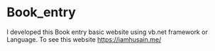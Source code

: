 # Book_entry
I developed this Book entry basic website using vb.net framework or Language. To see this website https://iamhusain.me/
